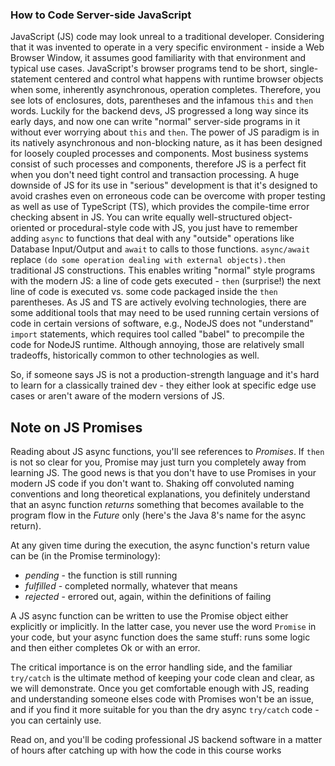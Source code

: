 ### How to Code Server-side JavaScript

JavaScript (JS) code may look unreal to a traditional developer. Considering that it was invented to operate in a very specific environment - inside a Web Browser Window, it assumes good familiarity with that environment and typical use cases. JavaScript's browser programs tend to be short, single-statement centered and control what happens with runtime browser objects when some, inherently asynchronous, operation completes. Therefore, you see lots of enclosures, dots, parentheses and the infamous `this` and `then` words. 
Luckily for the backend devs, JS progressed a long way since its early days, and now one can write "normal" server-side programs in it without ever worrying about `this` and `then`. 
The power of JS paradigm is in its natively asynchronous and non-blocking nature, as it has been designed for loosely coupled processes and components. Most business systems consist of such processes and components, therefore JS is a perfect fit when you don't need tight control and transaction processing. A huge downside of JS for its use in "serious" development is that it's designed to avoid crashes even on erroneous code can be overcome with proper testing as well as use of TypeScript (TS), which provides the compile-time error checking absent in JS.
You can write equally well-structured object-oriented or procedural-style code with JS, you just have to remember adding `async` to functions that deal with any "outside" operations like Database Input/Output and `await` to calls to those functions. `async/await` replace `(do some operation dealing with external objects).then` traditional JS constructions. This enables writing "normal" style programs with the modern JS: a line of code gets executed - `then` (surprise!) the next line of code is executed vs. some code packaged inside the `then` parentheses. 
As JS and TS are actively evolving technologies, there are some additional tools that may need to be used running certain versions of code in certain versions of software, e.g., NodeJS does not "understand" `import` statements, which requires tool called "babel" to precompile the code for NodeJS runtime. Although annoying, those are relatively small tradeoffs, historically common to other technologies as well.

So, if someone says JS is not a production-strength language and it's hard to learn for a classically trained dev - they either look at specific edge use cases or aren't aware of the modern versions of JS.

## Note on JS Promises

Reading about JS async functions, you'll see references to *Promises*. If `then` is not so clear for you, Promise may just turn you completely away from learning JS. The good news is that you don't have to use Promises in your modern JS code if you don't want to. Shaking off convoluted naming conventions and long theoretical explanations, you definitely understand that an async function *returns* something that becomes available to the program flow in the *Future* only (here's the Java 8's name for the async return). 

At any given time during the execution, the async function's return value can be (in the Promise terminology):
- *pending* - the function is still running
- *fulfilled* - completed normally, whatever that means
- *rejected* - errored out, again, within the definitions of failing

A JS async function can be written to use the Promise object either explicitly or implicitly. In the latter case, you never use the word `Promise` in your code, but your async function does the same stuff: runs some logic and then either completes Ok or with an error.

The critical importance is on the error handling side, and the familiar `try/catch` is the ultimate method of keeping your code clean and clear, as we will demonstrate. Once you get comfortable enough with JS, reading and understanding someone elses code with Promises won't be an issue, and if you find it more suitable for you than the dry async `try/catch` code - you can certainly use.


Read on, and you'll be coding professional JS backend software in a matter of hours after catching up with how the code in this course works 